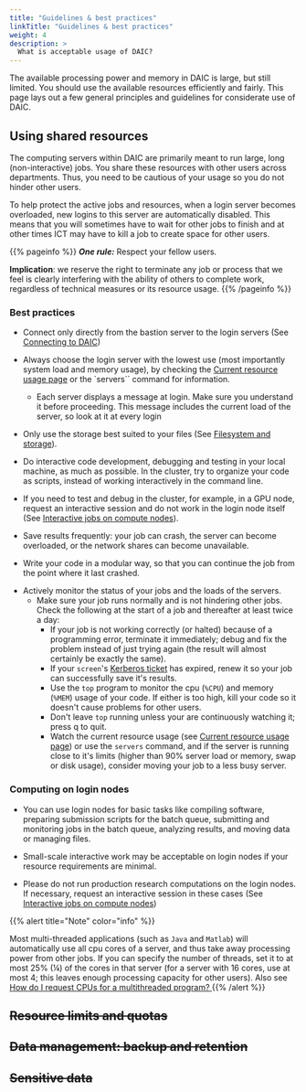 ```yaml
---
title: "Guidelines & best practices"
linkTitle: "Guidelines & best practices"
weight: 4
description: >
  What is acceptable usage of DAIC?
---
```


The available processing power and memory in DAIC is large, but still limited. You should use the available resources efficiently and fairly. This page lays out a few general principles and guidelines  for considerate use of DAIC.

## Using shared resources

The computing servers within DAIC are primarily meant to run large, long (non-interactive) jobs. You share these resources with other users across departments. Thus, you need to be cautious of your usage so you do not hinder other users. 

To help protect the active jobs and resources, when a login server becomes overloaded, new logins to this server are automatically disabled. 
This means that you will sometimes have to wait for other jobs to finish and at other times ICT may have to kill a job to create space for other users.

{{% pageinfo %}}
**_One rule:_** Respect your fellow users.

**Implication**: we reserve the right to terminate any job or process that we feel is clearly interfering with the ability of others to complete work, regardless of technical measures or its resource usage.
{{% /pageinfo %}}

### Best practices

* Connect only directly from the bastion server to the login servers (See [Connecting to DAIC](../../connecting/))

 
* Always choose the login server with the lowest use (most importantly system load and memory usage), by checking the [Current resource usage page](https://login.daic.tudelft.nl/) or the `servers`` command for information.
  * Each server displays a message at login. Make sure you understand it before proceeding. This message includes the current load of the server, so look at it at every login

* Only use the storage best suited to your files (See [Filesystem and storage](../../filesystem/)).

<!--
* ~~Automate your job.~~
  * ~~Prepare a script that runs all necessary steps automatically, so you don't have unnecessary delays and can rerun the job if necessary. Do the interactive pre- and post-processing, including creating and debugging the script, on your own computer as much as possible.~~
-->

* Do interactive code development, debugging and testing in your local machine, as much as possible. In the cluster, try to organize your code as scripts, instead of working interactively in the command line.

* If you need to test and debug in the cluster, for example, in a GPU node, request an interactive session and do not work in the login node itself (See [Interactive jobs on compute nodes](../../job_submissions/#interactive-jobs-on-compute-nodes)).

* Save results frequently: your job can crash, the server can become overloaded, or the network shares can become unavailable. 

* Write your code in a modular way, so that you can continue the job from the point where it last crashed.

<!--
* ~~(Automatically) terminate your jobs when they are done.~~ How?
  * ~~Release the used resources so other users can use them. Have the script save the final results to file and exit.~~
-->


* Actively monitor the status of your jobs and the loads of the servers.
  * Make sure your job runs normally and is not hindering other jobs. Check the following at the start of a job and thereafter at least twice a day:
    - If your job is not working correctly (or halted) because of a programming error, terminate it immediately; debug and fix the problem instead of just trying again (the result will almost certainly be exactly the same).
    - If your `screen`'s [Kerberos ticket](../../job_submissions/#kerberos-authentication) has expired, renew it so your job can successfully save it's results.
    - Use the `top` program to monitor the cpu (`%CPU`) and memory (`%MEM`) usage of your code. If either is too high, kill your code so it doesn't cause problems for other users.
    - Don't leave `top` running unless your are continuously watching it; press q to quit.
    - Watch the current resource usage (see [Current resource usage page](https://login.daic.tudelft.nl/)) or use the `servers` command, and if the server is running close to it's limits (higher than 90% server load or memory, swap or disk usage), consider moving your job to a less busy server. <!-- ~~If more than half of the servers are at their limits, consider killing one or more jobs to make some space for others. ~~ -->



### Computing on login nodes

<!--
* ~~Run only one computing or memory intensive job per login server.~~
  * ~~Leave enough resources for other users. When the number of running threads of all programs combined exceed the number of cores in the server, or the combined virtual memory used exceeds the server's memory, the efficiency of the server will be (severely) reduced.~~
-->

- You can use login nodes for basic tasks like compiling software, preparing submission scripts for the batch queue, submitting and monitoring jobs in the batch queue, analyzing results, and moving data or managing files. 

- Small-scale interactive work may  be acceptable on login nodes if your resource requirements are minimal.

<!--
{{% alert title="Note" color="info" %}}
~~Login nodes have per-user CPU and memory quotas. If you run processes on a login node that push the total usage beyond a certain amount, the limiter will begin killing the largest processes until the total  satisfies the limit. ~~
{{% /alert %}}
-->


- Please do not run production research computations on the login nodes. If necessary, request an interactive session in these cases (See [Interactive jobs on compute nodes](../../job_submissions/#interactive-jobs-on-compute-nodes)) 

{{% alert title="Note" color="info" %}}

Most multi-threaded applications (such as `Java` and `Matlab`) will automatically use all cpu cores of a server, and thus take away processing power from other jobs. If you can specify the number of threads, set it to at most 25% (¼) of the cores in that server (for a server with 16 cores, use at most 4; this leaves enough processing capacity for other users). Also see [How do I request CPUs for a multithreaded program? ](../../../support/faqs/job_resources/#how-do-i-request-cpus-for-a-multithreaded-program)
{{% /alert %}}



## ~~Resource limits and quotas~~

## ~~Data management: backup and retention~~

## ~~Sensitive data~~
